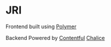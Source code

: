 # JRI

Frontend built using
[Polymer](https://www.polymer-project.org/ "Polymer")

Backend Powered by
[Contentful](https://www.contentful.com "Contentful")
[Chalice](http://chalice.readthedocs.io/en/latest/ "Chalice")
